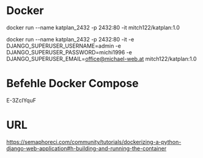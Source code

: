 # Docker

docker run --name katplan_2432 -p 2432:80 -it mitch122/katplan:1.0

docker run --name katplan_2432 -p 2432:80 -it -e DJANGO_SUPERUSER_USERNAME=admin -e DJANGO_SUPERUSER_PASSWORD=michi1996 -e DJANGO_SUPERUSER_EMAIL=office@michael-web.at mitch122/katplan:1.0

# Befehle Docker Compose
E-3ZcIYquF








# URL
https://semaphoreci.com/community/tutorials/dockerizing-a-python-django-web-application#h-building-and-running-the-container

